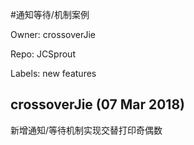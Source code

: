 #通知等待/机制案例

Owner: crossoverJie

Repo: JCSprout

Labels: new features 

## crossoverJie (07 Mar 2018)

新增通知/等待机制实现交替打印奇偶数

